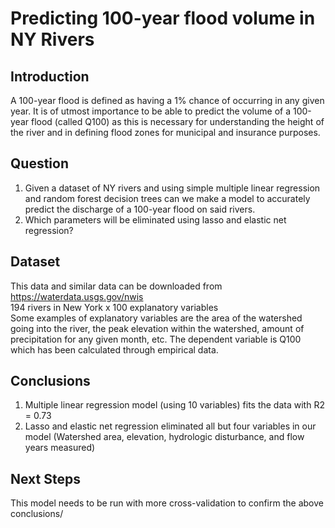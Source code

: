 # Predicting 100-year flood volume in NY Rivers

## Introduction
A 100-year flood is defined as having a 1% chance of occurring in any given year. It is of utmost importance to be able to predict the volume of a 100-year flood (called Q100) as this is necessary for understanding the height of the river and in defining flood zones for municipal and insurance purposes. 

## Question
1. Given a dataset of NY rivers and using simple multiple linear regression and random forest decision trees can we make a model to accurately predict the discharge of a 100-year flood on said rivers. 
2. Which parameters will be eliminated using lasso and elastic net regression?

## Dataset
This data and similar data can be downloaded from https://waterdata.usgs.gov/nwis  
194 rivers in New York x 100 explanatory variables  
Some examples of explanatory variables are the area of the watershed going into the river, the peak elevation within the watershed, amount of precipitation for any given month, etc. The dependent variable is Q100 which has been calculated through empirical data. 

## Conclusions
1. Multiple linear regression model (using 10 variables) fits the data with R2 = 0.73
2. Lasso and elastic net regression eliminated all but four variables in our model (Watershed area, elevation, hydrologic disturbance, and flow years measured)

## Next Steps
This model needs to be run with more cross-validation to confirm the above conclusions/






